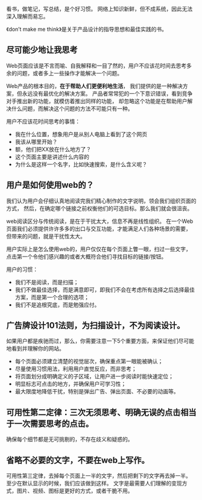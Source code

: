 看书，做笔记，写总结，是个好习惯。
网络上知识新鲜，但不成系统，因此无法深入理解而易忘。

《don’t make me think》是关于产品设计的指导思想和最佳实践的书。

## 尽可能少地让我思考

Web页面应该是不言而喻、自我解释和一目了然的，用户不应该花时间去思考多余的问题，或者多上一些操作才能解决一个问题。

Web产品的根本目的，**在于帮助人们更便利地生活**，
我们提供的是一种解决方案，但永远没有最优化的解决方案。
产品者常常犯的一个下意识错误，看到竞争对手推出新的功能，就模仿着推出同样的功能，
却忽略这个功能是在帮助用户解决什么问题，而解决这个问题的方法不可能只有一种。

用户不应该花时间思考的事情：

- 我在什么位置，想象用户是从别人电脑上看到了这个网页
- 我该从哪里开始？
- 额，他们把XX放在什么地方了？
- 这个页面主要是讲述什么内容的
- 为什么是这样一个名字，比如快速搜索，是什么含义呢？

## 用户是如何使用web的？

我们认为用户会仔细认真地阅读完我们精心制作的文字说明，领会我们组织页面的方式，
然后，在确定哪个链接之前权衡他们的可选目标。那么我们就会很沮丧。

web阅读区分与传统阅读，是在于干扰太大，信息不再是线性组织。
在一个Web页面我们必须提供许许多多的出口与交互功能，才能满足人们各种场景的需要，
但带来的问题，就是干扰性太大。

用户实际上是怎么使用web的，用户仅仅在每个页面上瞥一眼，扫过一些文字，
点击第一个令他们感兴趣的或者大概符合他们寻找目标的链接/按钮。

用户的习惯：

- 我们不是阅读，而是扫描；
- 我们不做最佳选择，而是满意即可，即我们不会在考虑所有选择之后选择最佳方案，而是第一个合理的选项；
- 我们不是追根究底，而是勉强应付。

## 广告牌设计101法则，为扫描设计，不为阅读设计。

如果用户都是疾驰而过，那么，你需要注意一下5个重要方面，来保证他们尽可能地看到并理解你的网站。

- 每个页面必须建立清楚的视觉层次，确保重点第一眼能被确认；
- 尽量使用习惯用法，利用用户直觉反应，而非思考；
- 将页面划分成明确定义的子区域，让用户进一步阅读时能快速定位；
- 明显标志可点击的地方，并确保用户可学习性；
- 最大限度地降低干扰，特别是弹出广告、弹出页面、不必要的动画等。

## 可用性第二定律：三次无须思考、明确无误的点击相当于一次需要思考的点击。

确保每个细节都是无可挑剔的，不存在歧义和疑惑的。

## 省略不必要的文字，不要在web上写作。

可用性第三定律，去掉每个页面上一半的文字，然后把剩下的文字再去掉一半。
至少在默认显示的时候，我们应该做到这样。
文字是最需要人们理解的变现方式，图片、视频、图标是更好的方式，或者干脆不用。